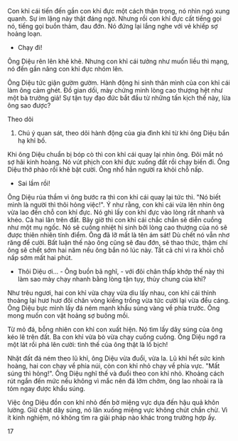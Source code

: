 Con khỉ cái tiến đến gần con khỉ đực một cách thận trọng, nó nhìn ngó xung quanh. Sự im lặng này thật đáng ngờ. Nhưng rồi con khỉ đực cất tiếng gọi nó, tiếng gọi buồn thảm, đau đớn. Nó đứng lại lắng nghe với vẻ khiếp sợ hoảng loạn.

- Chạy đi!

Ông Diệu rên lên khẽ khẽ. Nhưng con khỉ cái tưởng như muốn liều thì mạng, nó đến gần nâng con khỉ đực nhóm lên.

Ông Diệu tức giận gườm gườm. Hành động hi sinh thân mình của con khỉ cái làm ông cảm ghét. Đồ gian dối, mày chứng minh lòng cao thượng hệt như một bà trưởng giả! Sự tận tụy đạo đức bắt đầu từ những tấn kịch thế này, lừa ông sao được?

Theo dõi
1. Chú ý quan sát, theo dõi hành động của gia đình khỉ từ khi ông Diệu bắn hạ khỉ bố.

Khi ông Diệu chuẩn bị bóp cò thì con khỉ cái quay lại nhìn ông. Đôi mắt nó sợ hãi kinh hoàng. Nó vút phịch con khỉ đực xuống đất rồi chạy biến đi. Ông Diệu thở phào rồi khẽ bật cười. Ông nhổ hẳn người ra khỏi chỗ nấp.

- Sai lầm rồi!

Ông Diệu rủa thầm vì ông bước ra thì con khỉ cái quay lại tức thì. "Nó biết mình là người thì thôi hỏng việc!". Ý như rằng, con khỉ cái vừa lên nhìn ông vừa lao đến chỗ con khỉ đực. Nó ghì lấy con khỉ đực vào lòng rất nhanh và khéo. Cả hai lăn trên đất. Bây giờ thì con khỉ cái chắc chắn sẽ diễn cuồng như một mụ ngốc. Nó sẽ cuồng nhiệt hi sinh bởi lòng cao thượng của nó sẽ được thiên nhiên tính điểm. Ông đã lỡ mất là tên ám sát! Dù chết nó vẫn nhơ răng để cười. Bất luận thế nào ông cũng sẽ đau đớn, sẽ thao thức, thậm chí ông sẽ chết sớm hai năm nếu ông bắn nó lúc này. Tất cả chỉ vì ra khỏi chỗ nấp sớm mất hai phút.

- Thôi Diệu ơi... - Ông buồn bã nghĩ, - với đôi chân thấp khớp thế này thì làm sao mày chạy nhanh bằng lòng tận tụy, thủy chung của khỉ?

Như trêu ngươi, hai con khỉ vừa chạy vừa dìu lấy nhau, con khỉ cái thỉnh thoảng lại hươ hươ đôi chân vòng kiềng trống vừa tức cười lại vừa đểu cáng. Ông Diệu bực mình lấy đá ném mạnh khẩu súng vàng về phía trước. Ông mong muốn con vật hoảng sợ buông mồi.

Từ mỏ đá, bỗng nhiên con khỉ con xuất hiện. Nó tìm lấy dây súng của ông kéo lê trên đất. Ba con khỉ vừa bò vừa chạy cuống cuồng. Ông Diệu ngớ ra một lát rồi phá lên cười: tình thế của ông thật là lố bịch!

Nhặt đất đá ném theo lũ khỉ, ông Diệu vừa đuổi, vừa la. Lũ khỉ hết sức kinh hoàng, hai con chạy về phía núi, còn con khỉ nhỏ chạy về phía vực. "Mất súng thì hỏng!". Ông Diệu nghĩ thế và đuổi theo con khỉ nhỏ. Khoảng cách rút ngắn đến mức nếu không vì mắc nên đá lởm chởm, ông lao nhoài ra là tóm ngay được khẩu súng.

Việc ông Diệu đồn con khỉ nhỏ đến bờ miệng vực dựa đến hậu quả khôn lường. Giữ chặt dây súng, nó lăn xuống miệng vực không chút chần chừ. Vì ít kinh nghiệm, nó không tìm ra giải pháp nào khác trong trường hợp ấy.

17